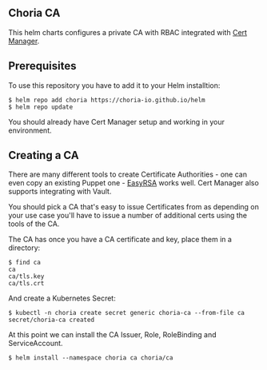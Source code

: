 ## Choria CA

This helm charts configures a private CA with RBAC integrated with [Cert Manager](https://cert-manager.io).

## Prerequisites

To use this repository you have to add it to your Helm installtion:

```
$ helm repo add choria https://choria-io.github.io/helm
$ helm repo update
```

You should already have Cert Manager setup and working in your environment.

## Creating a CA

There are many different tools to create Certificate Authorities - one can even copy an existing Puppet one - [EasyRSA](https://github.com/OpenVPN/easy-rsa)
works well. Cert Manager also supports integrating with Vault.

You should pick a CA that's easy to issue Certificates from as depending on your use case you'll have to issue a
number of additional certs using the tools of the CA.

The CA has once you have a CA certificate and key, place them in a directory:

```nohighlight
$ find ca
ca
ca/tls.key
ca/tls.crt
```

And create a Kubernetes Secret:

```nohighlight
$ kubectl -n choria create secret generic choria-ca --from-file ca
secret/choria-ca created
```

At this point we can install the CA Issuer, Role, RoleBinding and ServiceAccount.

```nohighlight
$ helm install --namespace choria ca choria/ca 
```

